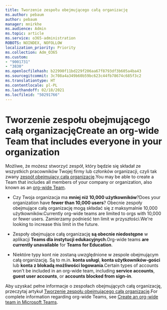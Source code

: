 ```yaml
---
title: Tworzenie zespołu obejmującego całą organizację
ms.author: pebaum
author: pebaum
manager: mnirkhe
ms.audience: Admin
ms.topic: article
ms.service: o365-administration
ROBOTS: NOINDEX, NOFOLLOW
localization_priority: Priority
ms.collection: Adm_O365
ms.custom:
- "9001731"
- "3830"
ms.openlocfilehash: b22990f11bd229f206aa67f8793df3b605a4ba43
ms.sourcegitcommit: 3c708a4a349b60b59bc623c44fb78674c685f3c2
ms.translationtype: HT
ms.contentlocale: pl-PL
ms.lasthandoff: 02/18/2021
ms.locfileid: "50291766"
---
```

# <a name="create-an-org-wide-team-that-includes-everyone-in-your-organization"></a><span data-ttu-id="b6087-102">Tworzenie zespołu obejmującego całą organizację</span><span class="sxs-lookup"><span data-stu-id="b6087-102">Create an org-wide Team that includes everyone in your organization</span></span>

<span data-ttu-id="b6087-103">Możliwe, że możesz stworzyć zespół, który będzie się składał ze wszystkich pracowników Twojej firmy lub członków organizacji, czyli tak zwany [zespół obejmujący całą organizację](https://docs.microsoft.com/microsoftteams/create-an-org-wide-team).</span><span class="sxs-lookup"><span data-stu-id="b6087-103">You may be able to create a Team that includes all members of your company or organization, also known as an [org-wide Team](https://docs.microsoft.com/microsoftteams/create-an-org-wide-team).</span></span>

- <span data-ttu-id="b6087-104">Czy Twoja organizacja ma **mniej niż 10,000 użytkowników**?</span><span class="sxs-lookup"><span data-stu-id="b6087-104">Does your organization have **fewer than 10,000 users**?</span></span> <span data-ttu-id="b6087-105">Obecnie zespoły obejmujące całą organizację mogą składać się z maksymalnie 10,000 użytkowników.</span><span class="sxs-lookup"><span data-stu-id="b6087-105">Currently org-wide teams are limited to orgs with 10,000 or fewer users.</span></span> <span data-ttu-id="b6087-106">Zamierzamy podnieść ten limit w przyszłości.</span><span class="sxs-lookup"><span data-stu-id="b6087-106">We're looking to increase this limit in the future.</span></span>

- <span data-ttu-id="b6087-107">Zespoły obejmujące całą organizację **są obecnie niedostępne** w aplikacji **Teams dla instytucji edukacyjnych**.</span><span class="sxs-lookup"><span data-stu-id="b6087-107">Org-wide teams **are currently unavailable** for **Teams for Education**.</span></span>

- <span data-ttu-id="b6087-108">Niektóre typy kont nie zostaną uwzględnione w zespole obejmującym całą organizację. Są to m.in. **konta usługi**, **konta użytkowników-gości** lub **konta z blokadą możliwości logowania**.</span><span class="sxs-lookup"><span data-stu-id="b6087-108">Certain types of accounts won't be included in an org-wide team, including **service accounts**, **guest user accounts**, or **accounts blocked from sign-in**.</span></span>

<span data-ttu-id="b6087-109">Aby uzyskać pełne informacje o zespołach obejmujących całą organizację, przeczytaj artykuł [Tworzenie zespołu obejmującego całą organizację](https://docs.microsoft.com/microsoftteams/create-an-org-wide-team).</span><span class="sxs-lookup"><span data-stu-id="b6087-109">For complete information regarding org-wide Teams, see [Create an org-wide team in Microsoft Teams](https://docs.microsoft.com/microsoftteams/create-an-org-wide-team).</span></span> 
